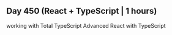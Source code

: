 ## Day 450 (React + TypeScript | 1 hours)

working with Total TypeScript Advanced React with TypeScript

